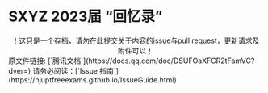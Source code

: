# SXYZ 2023届 “回忆录”
<div align=center>！这只是一个存档，请勿在此提交关于内容的issue与pull request，更新请求及附件可以！</div>
原文件链接: [`腾讯文档`](https://docs.qq.com/doc/DSUFOaXFCR2tFamVC?dver=)
请务必阅读：[`Issue 指南`](https://njuptfreeexams.github.io/IssueGuide.html)